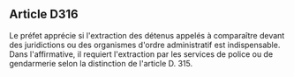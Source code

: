 Article D316
----
Le préfet apprécie si l'extraction des détenus appelés à comparaître devant des
juridictions ou des organismes d'ordre administratif est indispensable. Dans
l'affirmative, il requiert l'extraction par les services de police ou de
gendarmerie selon la distinction de l'article D. 315.
